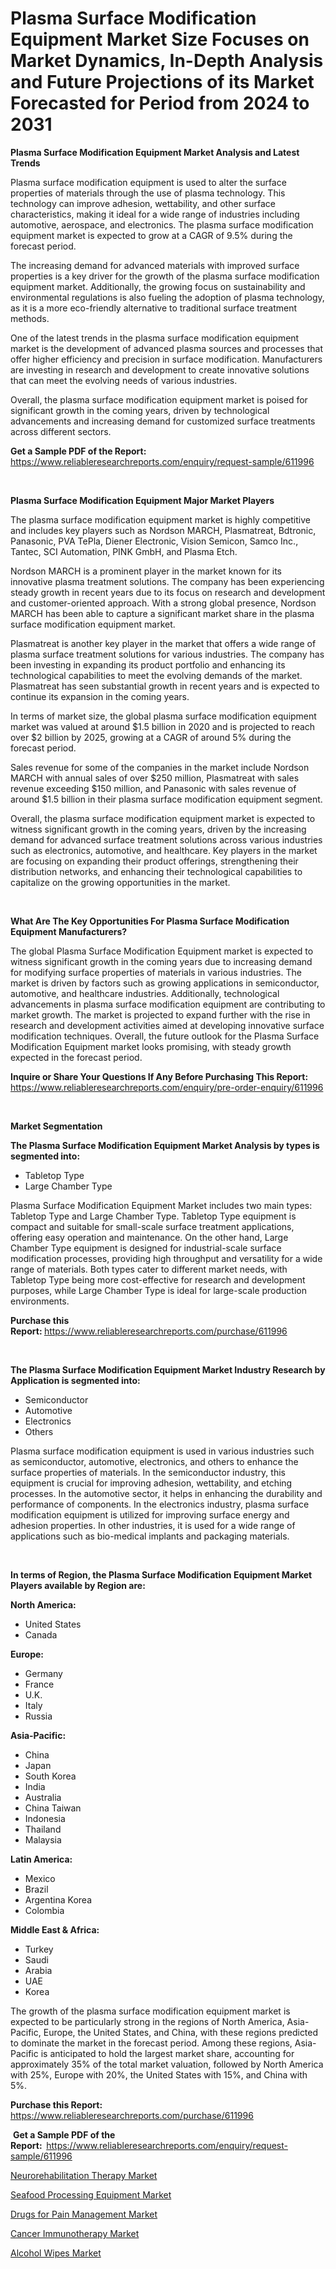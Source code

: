 <p><h1>Plasma Surface Modification Equipment Market Size Focuses on Market Dynamics, In-Depth Analysis and Future Projections of its Market Forecasted for Period from 2024 to 2031</h1></p><p><strong>Plasma Surface Modification Equipment Market Analysis and Latest Trends</strong></p>
<p><p>Plasma surface modification equipment is used to alter the surface properties of materials through the use of plasma technology. This technology can improve adhesion, wettability, and other surface characteristics, making it ideal for a wide range of industries including automotive, aerospace, and electronics. The plasma surface modification equipment market is expected to grow at a CAGR of 9.5% during the forecast period.</p><p>The increasing demand for advanced materials with improved surface properties is a key driver for the growth of the plasma surface modification equipment market. Additionally, the growing focus on sustainability and environmental regulations is also fueling the adoption of plasma technology, as it is a more eco-friendly alternative to traditional surface treatment methods.</p><p>One of the latest trends in the plasma surface modification equipment market is the development of advanced plasma sources and processes that offer higher efficiency and precision in surface modification. Manufacturers are investing in research and development to create innovative solutions that can meet the evolving needs of various industries.</p><p>Overall, the plasma surface modification equipment market is poised for significant growth in the coming years, driven by technological advancements and increasing demand for customized surface treatments across different sectors.</p></p>
<p><strong>Get a Sample PDF of the Report:&nbsp;</strong> <a href="https://www.reliableresearchreports.com/enquiry/request-sample/611996">https://www.reliableresearchreports.com/enquiry/request-sample/611996</a></p>
<p>&nbsp;</p>
<p><strong>Plasma Surface Modification Equipment Major Market Players</strong></p>
<p><p>The plasma surface modification equipment market is highly competitive and includes key players such as Nordson MARCH, Plasmatreat, Bdtronic, Panasonic, PVA TePla, Diener Electronic, Vision Semicon, Samco Inc., Tantec, SCI Automation, PINK GmbH, and Plasma Etch.</p><p>Nordson MARCH is a prominent player in the market known for its innovative plasma treatment solutions. The company has been experiencing steady growth in recent years due to its focus on research and development and customer-oriented approach. With a strong global presence, Nordson MARCH has been able to capture a significant market share in the plasma surface modification equipment market.</p><p>Plasmatreat is another key player in the market that offers a wide range of plasma surface treatment solutions for various industries. The company has been investing in expanding its product portfolio and enhancing its technological capabilities to meet the evolving demands of the market. Plasmatreat has seen substantial growth in recent years and is expected to continue its expansion in the coming years.</p><p>In terms of market size, the global plasma surface modification equipment market was valued at around $1.5 billion in 2020 and is projected to reach over $2 billion by 2025, growing at a CAGR of around 5% during the forecast period.</p><p>Sales revenue for some of the companies in the market include Nordson MARCH with annual sales of over $250 million, Plasmatreat with sales revenue exceeding $150 million, and Panasonic with sales revenue of around $1.5 billion in their plasma surface modification equipment segment.</p><p>Overall, the plasma surface modification equipment market is expected to witness significant growth in the coming years, driven by the increasing demand for advanced surface treatment solutions across various industries such as electronics, automotive, and healthcare. Key players in the market are focusing on expanding their product offerings, strengthening their distribution networks, and enhancing their technological capabilities to capitalize on the growing opportunities in the market.</p></p>
<p>&nbsp;</p>
<p><strong>What Are The Key Opportunities For Plasma Surface Modification Equipment Manufacturers?</strong></p>
<p><p>The global Plasma Surface Modification Equipment market is expected to witness significant growth in the coming years due to increasing demand for modifying surface properties of materials in various industries. The market is driven by factors such as growing applications in semiconductor, automotive, and healthcare industries. Additionally, technological advancements in plasma surface modification equipment are contributing to market growth. The market is projected to expand further with the rise in research and development activities aimed at developing innovative surface modification techniques. Overall, the future outlook for the Plasma Surface Modification Equipment market looks promising, with steady growth expected in the forecast period.</p></p>
<p><strong>Inquire or Share Your Questions If Any Before Purchasing This Report:</strong> <a href="https://www.reliableresearchreports.com/enquiry/pre-order-enquiry/611996">https://www.reliableresearchreports.com/enquiry/pre-order-enquiry/611996</a></p>
<p>&nbsp;</p>
<p><strong>Market Segmentation</strong></p>
<p><strong>The Plasma Surface Modification Equipment Market Analysis by types is segmented into:</strong></p>
<p><ul><li>Tabletop Type</li><li>Large Chamber Type</li></ul></p>
<p><p>Plasma Surface Modification Equipment Market includes two main types: Tabletop Type and Large Chamber Type. Tabletop Type equipment is compact and suitable for small-scale surface treatment applications, offering easy operation and maintenance. On the other hand, Large Chamber Type equipment is designed for industrial-scale surface modification processes, providing high throughput and versatility for a wide range of materials. Both types cater to different market needs, with Tabletop Type being more cost-effective for research and development purposes, while Large Chamber Type is ideal for large-scale production environments.</p></p>
<p><strong>Purchase this Report:&nbsp;</strong><a href="https://www.reliableresearchreports.com/purchase/611996">https://www.reliableresearchreports.com/purchase/611996</a></p>
<p>&nbsp;</p>
<p><strong>The Plasma Surface Modification Equipment Market Industry Research by Application is segmented into:</strong></p>
<p><ul><li>Semiconductor</li><li>Automotive</li><li>Electronics</li><li>Others</li></ul></p>
<p><p>Plasma surface modification equipment is used in various industries such as semiconductor, automotive, electronics, and others to enhance the surface properties of materials. In the semiconductor industry, this equipment is crucial for improving adhesion, wettability, and etching processes. In the automotive sector, it helps in enhancing the durability and performance of components. In the electronics industry, plasma surface modification equipment is utilized for improving surface energy and adhesion properties. In other industries, it is used for a wide range of applications such as bio-medical implants and packaging materials.</p></p>
<p>&nbsp;</p>
<p><strong>In terms of Region, the Plasma Surface Modification Equipment Market Players available by Region are:</strong></p>
<p>
    <p> <strong> North America: </strong>
        <ul>
            <li>United States</li>
            <li>Canada</li>
        </ul>
        </p> 
    <p> <strong> Europe: </strong>
        <ul>
            <li>Germany</li>
            <li>France</li>
            <li>U.K.</li>
            <li>Italy</li>
            <li>Russia</li>
        </ul>
        </p> 
    <p> <strong> Asia-Pacific: </strong>
        <ul>
            <li>China</li>
            <li>Japan</li>
            <li>South Korea</li>
            <li>India</li>
            <li>Australia</li>
            <li>China Taiwan</li>
            <li>Indonesia</li>
            <li>Thailand</li>
            <li>Malaysia</li>
        </ul>
        </p> 
    <p> <strong> Latin America: </strong>
        <ul>
            <li>Mexico</li>
            <li>Brazil</li>
            <li>Argentina Korea</li>
            <li>Colombia</li>
        </ul>
        </p> 
    <p> <strong> Middle East & Africa: </strong>
        <ul>
            <li>Turkey</li>
            <li>Saudi</li>
            <li>Arabia</li>
            <li>UAE</li>
            <li>Korea</li>
        </ul>
    </p>
    </p>
<p><p>The growth of the plasma surface modification equipment market is expected to be particularly strong in the regions of North America, Asia-Pacific, Europe, the United States, and China, with these regions predicted to dominate the market in the forecast period. Among these regions, Asia-Pacific is anticipated to hold the largest market share, accounting for approximately 35% of the total market valuation, followed by North America with 25%, Europe with 20%, the United States with 15%, and China with 5%.</p></p>
<p><strong>Purchase this Report: </strong><a href="https://www.reliableresearchreports.com/purchase/611996">https://www.reliableresearchreports.com/purchase/611996</a></p>
<p>&nbsp;<strong>Get a Sample PDF of the Report:&nbsp;&nbsp;</strong><a href="https://www.reliableresearchreports.com/enquiry/request-sample/611996">https://www.reliableresearchreports.com/enquiry/request-sample/611996</a></p>
<p><strong></strong></p>
<p><p><a href="https://medium.com/@scottford2001/neurorehabilitation-therapy-market-trends-and-market-analysis-forecasted-for-period-2024-2031-d6b3055a70c8">Neurorehabilitation Therapy Market</a></p><p><a href="https://medium.com/@elvirabogdani08/analyzing-seafood-processing-equipment-market-global-industry-perspective-and-forecast-2024-to-d9eebce2c365">Seafood Processing Equipment Market</a></p><p><a href="https://medium.com/@scottford2001/drugs-for-pain-management-market-analysis-its-cagr-market-segmentation-and-global-industry-69ad6c5b59fe">Drugs for Pain Management Market</a></p><p><a href="https://medium.com/@ashlybednar2023/cancer-immunotherapy-market-research-report-its-history-and-forecast-2024-to-2031-839aa08db7cc">Cancer Immunotherapy Market</a></p><p><a href="https://medium.com/@elvirabogdani08/alcohol-wipes-market-comprehensive-assessment-by-type-application-and-geography-23a18f25deab">Alcohol Wipes Market</a></p></p>